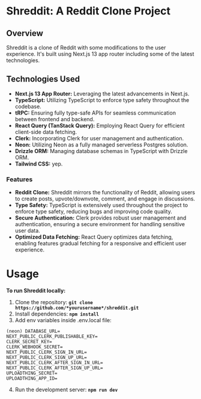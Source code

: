# Shreddit: A Reddit Clone Project

## Overview
Shreddit is a clone of Reddit with some modifications to the user experience. It's built using Next.js 13 app router including some of the latest technologies.

## Technologies Used
* **Next.js 13 App Router:** Leveraging the latest advancements in Next.js.
* **TypeScript:** Utilizing TypeScript to enforce type safety throughout the codebase.
* **tRPC:** Ensuring fully type-safe APIs for seamless communication between frontend and backend.
* **React Query (TanStack Query):** Employing React Query for efficient client-side data fetching.
* **Clerk:** Incorporating Clerk for user management and authentication.
* **Neon:** Utilizing Neon as a fully managed serverless Postgres solution.
* **Drizzle ORM:** Managing database schemas in TypeScript with Drizzle ORM.
* **Tailwind CSS:** yep.

### Features
* **Reddit Clone:** Shreddit mirrors the functionality of Reddit, allowing users to create posts, upvote/downvote, comment, and engage in discussions.
* **Type Safety:** TypeScript is extensively used throughout the project to enforce type safety, reducing bugs and improving code quality.
* **Secure Authentication:** Clerk provides robust user management and authentication, ensuring a secure environment for handling sensitive user data.
* **Optimized Data Fetching:** React Query optimizes data fetching, enabling features gradual fetching for a responsive and efficient user experience.

# Usage
**To run Shreddit locally:**
1. Clone the repository: **`git clone https://github.com/*yourusername*/shreddit.git`**
2. Install dependencies: **`npm install`**
3. Add env variables inside .env.local file: 
```
(neon) DATABASE_URL=
NEXT_PUBLIC_CLERK_PUBLISHABLE_KEY=
CLERK_SECRET_KEY=
CLERK_WEBHOOK_SECRET=
NEXT_PUBLIC_CLERK_SIGN_IN_URL=
NEXT_PUBLIC_CLERK_SIGN_UP_URL=
NEXT_PUBLIC_CLERK_AFTER_SIGN_IN_URL=
NEXT_PUBLIC_CLERK_AFTER_SIGN_UP_URL=
UPLOADTHING_SECRET=
UPLOADTHING_APP_ID=
```
4. Run the development server: **`npm run dev`**
